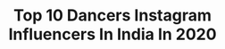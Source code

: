 ---
title: Top 10 Dancers Instagram Influencers In India In 2020
description: >-
  Find top dancers Instagram influencers in India in 2020. Most popular hashtags: #photoshoot #smile #tiktok #love.
platform: Instagram
profiles:
  - username: "theakashthapa"
    fullname: >-
      Akash Thapa (iamhiphopkid)⚡️
    location: "India"
    followers: 129623
    engagement: 691
    commentsToLikes: 0.029081
    avatar: "https://scontent-ams4-1.cdninstagram.com/v/t51.2885-19/s320x320/75231123_2536087236498497_3692082685120872448_n.jpg?_nc_ht=scontent-ams4-1.cdninstagram.com&_nc_ohc=C3Efvaj-FGgAX_rG9g1&oh=2c6eab67b1de3d1273967333f09087ea&oe=5EBADE7F"
    verified: true
    hashtags: "#foryou, #handwashchallenge, #zestmoney, #dancerslife"
  - username: "kartikraja_1309"
    fullname: >-
      Kartik Raja 👑
    location: "India"
    followers: 82833
    engagement: 1537
    commentsToLikes: 0.031254
    avatar: "https://scontent-lhr8-1.cdninstagram.com/v/t51.2885-19/s320x320/87239721_293625421616101_5113972243147259904_n.jpg?_nc_ht=scontent-lhr8-1.cdninstagram.com&_nc_ohc=-W-SZXpRGdYAX-6UAhl&oh=147478fd03d6252533948ec27cc71de7&oe=5EB86F78"
    verified: false
    hashtags: "#dheemedheeme, #newbollywoodfilm, #newbollywoodsong, #kingsdancestudio"
  - username: "aakankshagade"
    fullname: >-
      Aakanksha Gade
    location: "India"
    followers: 5926
    engagement: 1536
    commentsToLikes: 0.043982
    avatar: "https://scontent-ams4-1.cdninstagram.com/v/t51.2885-19/s320x320/70649340_408406279878938_520024212019085312_n.jpg?_nc_ht=scontent-ams4-1.cdninstagram.com&_nc_ohc=ZPNRta_UpAMAX97uR90&oh=665c235b53291b4daa61a5aff166fa54&oe=5EB81418"
    verified: false
    hashtags: "#photoshoots, #actor, #neacklace, #director"
  - username: "hema_pillai42"
    fullname: >-
      Hema Pillai
    location: "India"
    followers: 2673
    engagement: 2351
    commentsToLikes: 0.070784
    avatar: "https://scontent-gmp1-1.cdninstagram.com/v/t51.2885-19/s320x320/75430284_983585632005145_2845154660933697536_n.jpg?_nc_ht=scontent-gmp1-1.cdninstagram.com&_nc_ohc=3r2XR11ykkYAX81o_Dy&oh=65fc49c615204574d8ccd28776d952c2&oe=5E9D151B"
    verified: false
    hashtags: "#offshoulderdress, #shootlife, #instagramers, #beautifulandbold"
  - username: "chhaviverg"
    fullname: >-
      Chhavi Verg
    location: "India"
    followers: 66652
    engagement: 666
    commentsToLikes: 0.025378
    avatar: "https://scontent-lht6-1.cdninstagram.com/v/t51.2885-19/s320x320/90406100_204872920784384_3384158200289820672_n.jpg?_nc_ht=scontent-lht6-1.cdninstagram.com&_nc_ohc=fU06z0KU0_gAX8GmEgF&oh=c2c41ef4a0f17874daafcfb0bc7f4f23&oe=5EBB74D8"
    verified: true
    hashtags: "#lulusambassador, #sponsored, #toyotahybridlife, #gifted"
  - username: "yogesh_perfectentertainer"
    fullname: >-
      YogeshSharma(imhiphopkid)
    location: "India"
    followers: 95579
    engagement: 724
    commentsToLikes: 0.015552
    avatar: "https://scontent-ams4-1.cdninstagram.com/v/t51.2885-19/s320x320/90429326_217619482669861_2134363162860847104_n.jpg?_nc_ht=scontent-ams4-1.cdninstagram.com&_nc_ohc=R-KQFHxORqwAX9QzHa5&oh=d8d13146ba1801f6e3aef3c9f7e21ebf&oe=5EBB3A3F"
    verified: false
    hashtags: "#tiktokindia, #instagood, #style, #gocaronago"
  - username: "jananidurgaa"
    fullname: >-
      Janani Durgaa Rengaraj (JD)
    location: "India"
    followers: 6576
    engagement: 1957
    commentsToLikes: 0.027440
    avatar: "https://scontent-lhr8-1.cdninstagram.com/v/t51.2885-19/s320x320/91915352_545872279397909_6743300329204350976_n.jpg?_nc_ht=scontent-lhr8-1.cdninstagram.com&_nc_ohc=swrdLBB6O38AX8-Fsi3&oh=e62ef864db69e647445800f317ab585f&oe=5EBB827F"
    verified: false
    hashtags: "#bridal, #textiles, #fashionphotography, #tiktokmemes"
  - username: "theshiftless"
    fullname: >-
      Mr Shiftless
    location: "India"
    followers: 26214
    engagement: 838
    commentsToLikes: 0.023157
    avatar: "https://scontent-ams4-1.cdninstagram.com/v/t51.2885-19/s320x320/89918771_191344552292097_3063544440741167104_n.jpg?_nc_ht=scontent-ams4-1.cdninstagram.com&_nc_ohc=EMgTapC7iVEAX-jcnAS&oh=a10414b4d42ab4e2da25ff71d227a0d8&oe=5EB8700A"
    verified: false
    hashtags: "#tiktok, #trancemovie, #malayalam, #ktmrc390"
  - username: "saii.ranade"
    fullname: >-
      Saii Ranade-Sane
    location: "India"
    followers: 45417
    engagement: 238
    commentsToLikes: 0.053039
    avatar: "https://scontent-lhr8-1.cdninstagram.com/v/t51.2885-19/s320x320/83891607_190620285419832_3246482014299226112_n.jpg?_nc_ht=scontent-lhr8-1.cdninstagram.com&_nc_ohc=va_G3JYGL4MAX9Coq5g&oh=768ebb5ec4ed08035ec2c89a37919aaf&oe=5EBCB85F"
    verified: false
    hashtags: "#beingmarathi, #goodmorning, #longhair, #partymood"
  - username: "justjanvi"
    fullname: >-
      Badliarrrrrrr
    location: "India"
    followers: 85610
    engagement: 3406
    commentsToLikes: 0.014411
    avatar: "https://scontent-vie1-1.cdninstagram.com/v/t51.2885-19/s320x320/85129014_125707485498968_7521164394508582912_n.jpg?_nc_ht=scontent-vie1-1.cdninstagram.com&_nc_ohc=0iv7XoEk7M0AX_coHPK&oh=9187c8b4dba42e7b63f4d9f90ab57a49&oe=5EFB8FBA"
    verified: false
    hashtags: "#famlove, #tiktokers, #natureaddict, #picture"
---